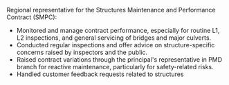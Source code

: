 Regional representative for the Structures Maintenance and Performance Contract (SMPC):

- Monitored and manage contract performance, especially for routine L1, L2 inspections, and general servicing of bridges and major culverts.
- Conducted regular inspections and offer advice on structure-specific concerns raised by inspectors and the public.
- Raised contract variations through the principal's representative in PMD branch for reactive maintenance, particularly for safety-related risks.
- Handled customer feedback requests related to structures